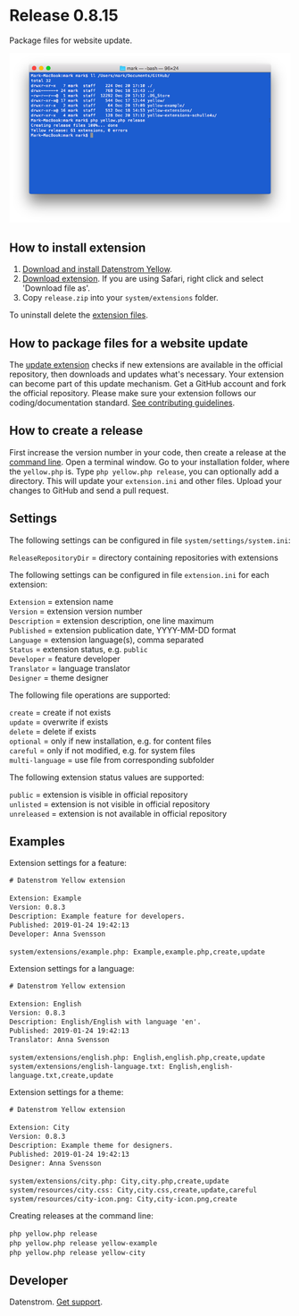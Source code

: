 Release 0.8.15
==============
Package files for website update.

<p align="center"><img src="release-screenshot.png?raw=true" alt="Screenshot"></p>

## How to install extension

1. [Download and install Datenstrom Yellow](https://github.com/datenstrom/yellow/).
2. [Download extension](https://github.com/datenstrom/yellow-extensions/raw/master/zip/release.zip). If you are using Safari, right click and select 'Download file as'.
3. Copy `release.zip` into your `system/extensions` folder.

To uninstall delete the [extension files](extension.ini).

## How to package files for a website update

The [update extension](https://github.com/datenstrom/yellow-extensions/tree/master/features/update) checks if new extensions are available in the official repository, then downloads and updates what's necessary. Your extension can become part of this update mechanism. Get a GitHub account and fork the official repository. Please make sure your extension follows our coding/documentation standard. [See contributing guidelines](https://github.com/datenstrom/yellow-extensions/blob/master/CONTRIBUTING.md).

## How to create a release

First increase the version number in your code, then create a release at the [command line](https://github.com/datenstrom/yellow-extensions/tree/master/features/command). Open a terminal window. Go to your installation folder, where the `yellow.php` is. Type `php yellow.php release`, you can optionally add a directory. This will update your `extension.ini` and other files. Upload your changes to GitHub and send a pull request.

## Settings

The following settings can be configured in file `system/settings/system.ini`:

`ReleaseRepositoryDir` = directory containing repositories with extensions   

The following settings can be configured in file `extension.ini` for each extension:

`Extension` = extension name  
`Version` = extension version number  
`Description` = extension description, one line maximum  
`Published` = extension publication date, YYYY-MM-DD format  
`Language` = extension language(s), comma separated  
`Status` = extension status, e.g. `public`  
`Developer` = feature developer  
`Translator` = language translator  
`Designer` = theme designer  

The following file operations are supported:

`create` = create if not exists  
`update` = overwrite if exists  
`delete` = delete if exists  
`optional` = only if new installation, e.g. for content files  
`careful` = only if not modified, e.g. for system files  
`multi-language` = use file from corresponding subfolder  

The following extension status values are supported:

`public` = extension is visible in official repository  
`unlisted` = extension is not visible in official repository  
`unreleased` = extension is not available in official repository  

## Examples

Extension settings for a feature:

~~~
# Datenstrom Yellow extension

Extension: Example
Version: 0.8.3
Description: Example feature for developers.
Published: 2019-01-24 19:42:13
Developer: Anna Svensson

system/extensions/example.php: Example,example.php,create,update
~~~

Extension settings for a language:
~~~
# Datenstrom Yellow extension

Extension: English
Version: 0.8.3
Description: English/English with language 'en'.
Published: 2019-01-24 19:42:13
Translator: Anna Svensson

system/extensions/english.php: English,english.php,create,update
system/extensions/english-language.txt: English,english-language.txt,create,update
~~~

Extension settings for a theme:

~~~
# Datenstrom Yellow extension

Extension: City
Version: 0.8.3
Description: Example theme for designers.
Published: 2019-01-24 19:42:13
Designer: Anna Svensson

system/extensions/city.php: City,city.php,create,update
system/resources/city.css: City,city.css,create,update,careful
system/resources/city-icon.png: City,city-icon.png,create
~~~

Creating releases at the command line:

`php yellow.php release`  
`php yellow.php release yellow-example`  
`php yellow.php release yellow-city`  

## Developer

Datenstrom. [Get support](https://extensions.datenstrom.se/help/).
